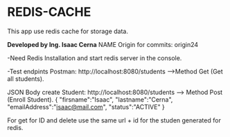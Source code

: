# REDIS-CACHE 
This app use redis cache for storage data.

**Developed by Ing. Isaac Cerna**
NAME Origin for commits: origin24

-Need Redis Installation and start redis server in the console.

-Test endpints Postman:
http://localhost:8080/students -->Method Get (Get all students).

JSON Body create Student:
http://localhost:8080/students --> Method Post (Enroll Student).
{
	"firsname":"Isaac",
	"lastname":"Cerna",
	"emailAddress":"isaac@mail.com",
	"status":"ACTIVE"
}
  
For get for ID and delete use the same url  + id for the studen generated for redis.
